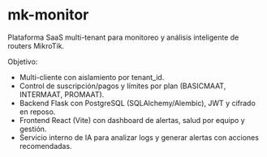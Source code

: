 # mk-monitor

Plataforma SaaS multi-tenant para monitoreo y análisis inteligente de routers MikroTik.

Objetivo:
- Multi-cliente con aislamiento por tenant_id.
- Control de suscripción/pagos y límites por plan (BASICMAAT, INTERMAAT, PROMAAT).
- Backend Flask con PostgreSQL (SQLAlchemy/Alembic), JWT y cifrado en reposo.
- Frontend React (Vite) con dashboard de alertas, salud por equipo y gestión.
- Servicio interno de IA para analizar logs y generar alertas con acciones recomendadas.